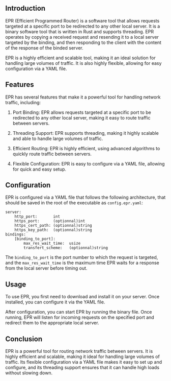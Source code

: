 Introduction
--------------------
EPR (Efficient Programmed Router) is a software tool that allows requests targeted at a specific port to be redirected to any other local server. It is a binary software tool that is written in Rust and supports threading. EPR operates by copying a received request and resending it to a local server targeted by the binding, and then responding to the client with the content of the response of the binded server.

EPR is a highly efficient and scalable tool, making it an ideal solution for handling large volumes of traffic. It is also highly flexible, allowing for easy configuration via a YAML file.

Features
--------------------
EPR has several features that make it a powerful tool for handling network traffic, including:

1. Port Binding: EPR allows requests targeted at a specific port to be redirected to any other local server, making it easy to route traffic between servers.

2. Threading Support: EPR supports threading, making it highly scalable and able to handle large volumes of traffic.

3. Efficient Routing: EPR is highly efficient, using advanced algorithms to quickly route traffic between servers.

4. Flexible Configuration: EPR is easy to configure via a YAML file, allowing for quick and easy setup.

Configuration
--------------------
EPR is configured via a YAML file that follows the following architecture, that should be saved in the root of the executable as `config.epr.yaml`:

```
server:
    http_port:       int
    https_port:      (optionnal)int
    https_cert_path: (optionnal)string
    https_key_path:  (optionnal)string
bindings:
    [binding_to_port]:
        max_res_wait_time:  usize
        transfert_scheme:   (optionnal)string
```

The `binding_to_port` is the port number to which the request is targeted, and the `max_res_wait_time` is the maximum time EPR waits for a response from the local server before timing out.

Usage
--------------------
To use EPR, you first need to download and install it on your server. Once installed, you can configure it via the YAML file.

After configuration, you can start EPR by running the binary file. Once running, EPR will listen for incoming requests on the specified port and redirect them to the appropriate local server.

Conclusion
--------------------
EPR is a powerful tool for routing network traffic between servers. It is highly efficient and scalable, making it ideal for handling large volumes of traffic. Its flexible configuration via a YAML file makes it easy to set up and configure, and its threading support ensures that it can handle high loads without slowing down.